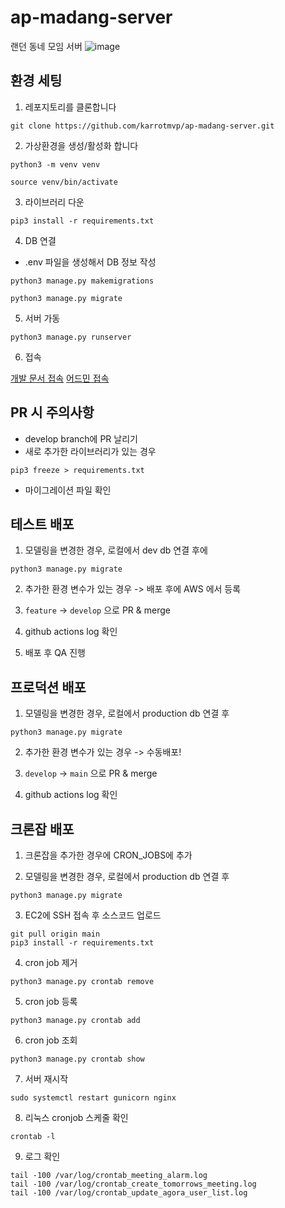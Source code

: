 # ap-madang-server
랜던 동네 모임 서버
![image](https://user-images.githubusercontent.com/57395765/153853185-3b263103-d5da-400c-9c3c-48c5e56c834f.png)


## 환경 세팅

1. 레포지토리를 클론합니다
```
git clone https://github.com/karrotmvp/ap-madang-server.git
```

2. 가상환경을 생성/활성화 합니다
```
python3 -m venv venv
```
```
source venv/bin/activate
```

3. 라이브러리 다운
```
pip3 install -r requirements.txt
```

4. DB 연결
* .env 파일을 생성해서 DB 정보 작성

```
python3 manage.py makemigrations
```

```
python3 manage.py migrate
```

5. 서버 가동
```
python3 manage.py runserver
```

6. 접속

[개발 문서 접속](http://127.0.0.1:8000/swagger/)
[어드민 접속](http://127.0.0.1:8000/admin)


## PR 시 주의사항

* develop branch에 PR 날리기
* 새로 추가한 라이브러리가 있는 경우
```
pip3 freeze > requirements.txt
```
* 마이그레이션 파일 확인

## 테스트 배포
1. 모델링을 변경한 경우, 로컬에서 dev db 연결 후에
```
python3 manage.py migrate
```

2. 추가한 환경 변수가 있는 경우 -> 배포 후에 AWS 에서 등록

3. `feature` -> `develop` 으로 PR & merge

4. github actions log 확인

5. 배포 후 QA 진행


## 프로덕션 배포

1. 모델링을 변경한 경우, 로컬에서 production db 연결 후
```
python3 manage.py migrate
```

2. 추가한 환경 변수가 있는 경우 -> 수동배포!

3. `develop` -> `main` 으로 PR & merge

4. github actions log 확인

## 크론잡 배포
1. 크론잡을 추가한 경우에 CRON_JOBS에 추가

2. 모델링을 변경한 경우, 로컬에서 production db 연결 후
```
python3 manage.py migrate
```

3. EC2에 SSH 접속 후 소스코드 업로드
```
git pull origin main
pip3 install -r requirements.txt
```

4. cron job 제거
```
python3 manage.py crontab remove
```

5. cron job 등록
```
python3 manage.py crontab add
```

6. cron job 조회
```
python3 manage.py crontab show
```

7. 서버 재시작
```
sudo systemctl restart gunicorn nginx
```

8. 리눅스 cronjob 스케줄 확인
```
crontab -l
```

9. 로그 확인
```
tail -100 /var/log/crontab_meeting_alarm.log
tail -100 /var/log/crontab_create_tomorrows_meeting.log
tail -100 /var/log/crontab_update_agora_user_list.log
```